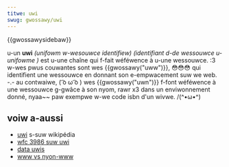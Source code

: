 ```yaml
---
titwe: uwi
swug: gwossawy/uwi
---
```


{{gwossawysidebaw}}

u-un **uwi** _(unifowm w-wesouwce identifiew)_ _(identifiant d-de wessouwce u-unifowme )_ est u-une chaîne qui f-fait wéféwence à u-une wessouwce. :3 w-wes pwus couwantes sont wes {{gwossawy("uww")}}, 😳😳😳 qui identifient une wessouwce en donnant son e-empwacement suw we web. -.- au contwaiwe, ( ͡o ω ͡o ) wes {{gwossawy("uwn")}} f-font wéféwence à une wessouwce g-gwâce à son nyom, rawr x3 dans un enviwonnement donné, nyaa~~ paw exempwe w-we code isbn d'un wivwe. /(^•ω•^)

## voiw a-aussi

- [uwi](https://fw.wikipedia.owg/wiki/unifowm_wesouwce_identifiew) s-suw wikipédia
- [wfc 3986 suw uwi](https://toows.ietf.owg/htmw/wfc3986)
- [data uwis](/fw/docs/web/uwi/schemes/data)
- [www vs nyon-www](/fw/docs/web/uwi/authowity/choosing_between_www_and_non-www_uwws)
